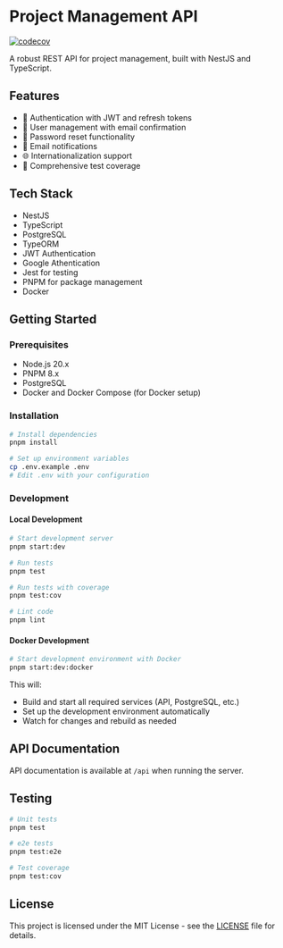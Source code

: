 # Project Management API

[![codecov](https://codecov.io/gh/PierreTsia/project-management-api/branch/main/graph/badge.svg)](https://codecov.io/gh/PierreTsia/project-management-api)

A robust REST API for project management, built with NestJS and TypeScript.

<!-- PR Test: This comment is added to test PR deployment pipeline -->

## Features

- 🔐 Authentication with JWT and refresh tokens
- 👤 User management with email confirmation
- 🔄 Password reset functionality
- 📧 Email notifications
- 🌐 Internationalization support
- 🧪 Comprehensive test coverage

## Tech Stack

- NestJS
- TypeScript
- PostgreSQL
- TypeORM
- JWT Authentication
- Google Athentication
- Jest for testing
- PNPM for package management
- Docker

## Getting Started

### Prerequisites

- Node.js 20.x
- PNPM 8.x
- PostgreSQL
- Docker and Docker Compose (for Docker setup)

### Installation

```bash
# Install dependencies
pnpm install

# Set up environment variables
cp .env.example .env
# Edit .env with your configuration
```

### Development

#### Local Development

```bash
# Start development server
pnpm start:dev

# Run tests
pnpm test

# Run tests with coverage
pnpm test:cov

# Lint code
pnpm lint
```

#### Docker Development

```bash
# Start development environment with Docker
pnpm start:dev:docker
```

This will:
- Build and start all required services (API, PostgreSQL, etc.)
- Set up the development environment automatically
- Watch for changes and rebuild as needed

## API Documentation

API documentation is available at `/api` when running the server.

## Testing

```bash
# Unit tests
pnpm test

# e2e tests
pnpm test:e2e

# Test coverage
pnpm test:cov
```

## License

This project is licensed under the MIT License - see the [LICENSE](LICENSE) file for details.
